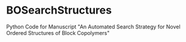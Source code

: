 # BOSearchStructures
Python Code for Manuscript "An Automated Search Strategy for Novel Ordered Structures of Block Copolymers"
